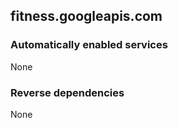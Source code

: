 ## fitness.googleapis.com

### Automatically enabled services

None

### Reverse dependencies

None
